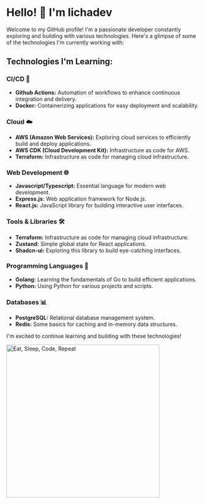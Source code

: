 # Hello! 👋 I'm lichadev

Welcome to my GitHub profile! I'm a passionate developer constantly exploring and building with various technologies. Here's a glimpse of some of the technologies I'm currently working with:

## Technologies I'm Learning:

### CI/CD 🚀
- **Github Actions:** Automation of workflows to enhance continuous integration and delivery.
- **Docker:** Containerizing applications for easy deployment and scalability.

### Cloud ☁️
- **AWS (Amazon Web Services):** Exploring cloud services to efficiently build and deploy applications.
- **AWS CDK (Cloud Development Kit):** Infrastructure as code for AWS.
- **Terraform:** Infrastructure as code for managing cloud infrastructure.

### Web Development 🌐
- **Javascript/Typescript:** Essential language for modern web development.
- **Express.js:** Web application framework for Node.js.
- **React.js:** JavaScript library for building interactive user interfaces.

### Tools & Libraries 🛠️
- **Terraform:** Infrastructure as code for managing cloud infrastructure.
- **Zustand:** Simple global state for React applications.
- **Shadcn-ui:** Exploring this library to build eye-catching interfaces.

### Programming Languages 🚀
- **Golang:** Learning the fundamentals of Go to build efficient applications.
- **Python:** Using Python for various projects and scripts.

### Databases 📊
- **PostgreSQL:** Relational database management system.
- **Redis:** Some basics for caching and in-memory data structures.

I'm excited to continue learning and building with these technologies!

<img src=https://media.giphy.com/media/USV0ym3bVWQJJmNu3N/giphy.gif alt="Eat, Sleep, Code, Repeat" width=400 height=400 />